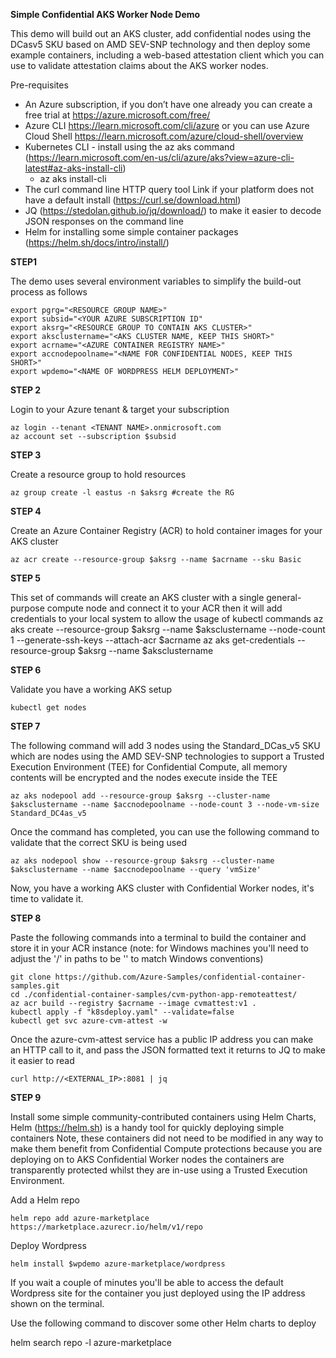 **Simple Confidential AKS Worker Node Demo**

This demo will build out an AKS cluster, add confidential nodes using the DCasv5 SKU based on AMD SEV-SNP technology and then deploy some example containers, including a web-based attestation client which you can use to validate attestation claims about the AKS worker nodes.

Pre-requisites

- An Azure subscription, if you don’t have one already you can create a free trial at https://azure.microsoft.com/free/
- Azure CLI https://learn.microsoft.com/cli/azure or you can use Azure Cloud Shell https://learn.microsoft.com/azure/cloud-shell/overview
- Kubernetes CLI - install using the az aks command (https://learn.microsoft.com/en-us/cli/azure/aks?view=azure-cli-latest#az-aks-install-cli)
    - az aks install-cli
- The curl command line HTTP query tool Link if your platform does not have a default install (https://curl.se/download.html)
- JQ (https://stedolan.github.io/jq/download/) to make it easier to decode JSON responses on the command line
- Helm for installing some simple container packages (https://helm.sh/docs/intro/install/)
 
**STEP1**<p>
The demo uses several environment variables to simplify the build-out process as follows

    export pgrg="<RESOURCE GROUP NAME>"
    export subsid="<YOUR AZURE SUBSCRIPTION ID"
    export aksrg="<RESOURCE GROUP TO CONTAIN AKS CLUSTER>"
    export aksclustername="<AKS CLUSTER NAME, KEEP THIS SHORT>"
    export acrname="<AZURE CONTAINER REGISTRY NAME>"
    export accnodepoolname="<NAME FOR CONFIDENTIAL NODES, KEEP THIS SHORT>"
    export wpdemo="<NAME OF WORDPRESS HELM DEPLOYMENT>"

**STEP 2**<p>
Login to your Azure tenant & target your subscription

    az login --tenant <TENANT NAME>.onmicrosoft.com
    az account set --subscription $subsid

**STEP 3**<p>
Create a resource group to hold resources

    az group create -l eastus -n $aksrg #create the RG

**STEP 4**<p>
Create an Azure Container Registry (ACR) to hold container images for your AKS cluster
    
    az acr create --resource-group $aksrg --name $acrname --sku Basic

**STEP 5**<p>
This set of commands will create an AKS cluster with a single general-purpose compute node and connect it to your ACR then it will add credentials to your local system to allow the usage of kubectl commands
    az aks create --resource-group $aksrg --name $aksclustername --node-count 1 --generate-ssh-keys --attach-acr $acrname
    az aks get-credentials --resource-group $aksrg --name $aksclustername

**STEP 6**<p>
Validate you have a working AKS setup
    
    kubectl get nodes

**STEP 7**<p>
The following command will add 3 nodes using the Standard_DCas_v5 SKU which are nodes using the AMD SEV-SNP technologies to support a Trusted Execution Environment (TEE) for Confidential Compute, all memory contents will be encrypted and the nodes execute inside the TEE

    az aks nodepool add --resource-group $aksrg --cluster-name $aksclustername --name $accnodepoolname --node-count 3 --node-vm-size Standard_DC4as_v5

Once the command has completed, you can use the following command to validate that the correct SKU is being used

    az aks nodepool show --resource-group $aksrg --cluster-name $aksclustername --name $accnodepoolname --query 'vmSize'

Now, you have a working AKS cluster with Confidential Worker nodes, it's time to validate it.

**STEP 8**<p>

Paste the following commands into a terminal to build the container and store it in your ACR instance (note: for Windows machines you'll need to adjust the '/' in paths to be '\' to match Windows conventions)

    git clone https://github.com/Azure-Samples/confidential-container-samples.git  
    cd ./confidential-container-samples/cvm-python-app-remoteattest/
    az acr build --registry $acrname --image cvmattest:v1 .
    kubectl apply -f "k8sdeploy.yaml" --validate=false 
    kubectl get svc azure-cvm-attest -w

Once the azure-cvm-attest service has a public IP address you can make an HTTP call to it, and pass the JSON formatted text it returns to JQ to make it easier to read

    curl http://<EXTERNAL_IP>:8081 | jq

**STEP 9**<p>

Install some simple community-contributed containers using Helm Charts, Helm (https://helm.sh) is a handy tool for quickly deploying simple containers
Note, these containers did not need to be modified in any way to make them benefit from Confidential Compute protections because you are deploying on to AKS Confidential Worker nodes the containers are transparently protected whilst they are in-use using a Trusted Execution Environment.

Add a Helm repo

    helm repo add azure-marketplace https://marketplace.azurecr.io/helm/v1/repo   

Deploy Wordpress

    helm install $wpdemo azure-marketplace/wordpress

If you wait a couple of minutes you'll be able to access the default Wordpress site for the container you just deployed using the IP address shown on the terminal.

Use the following command to discover some other Helm charts to deploy

   helm search repo -l azure-marketplace

